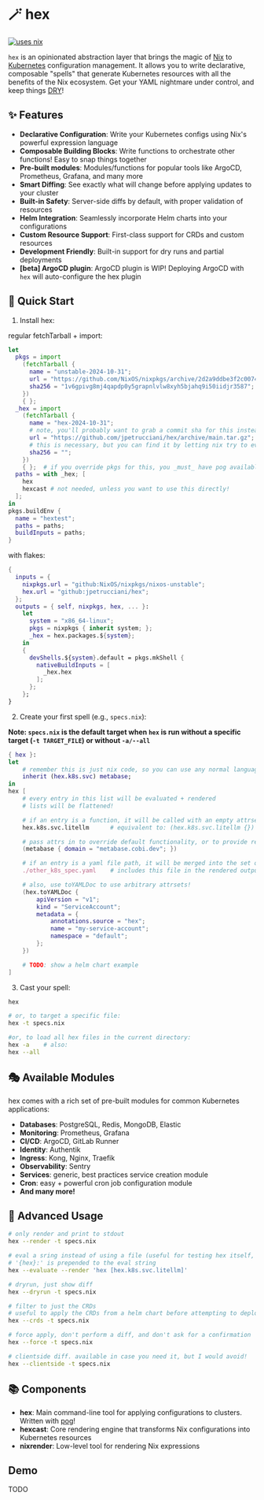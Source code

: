 # 🪄 hex

[![uses nix](https://img.shields.io/badge/uses-nix-%237EBAE4)](https://nixos.org/)

`hex` is an opinionated abstraction layer that brings the magic of [Nix](https://nixos.org/) to [Kubernetes](https://kubernetes.io/) configuration management. It allows you to write declarative, composable "spells" that generate Kubernetes resources with all the benefits of the Nix ecosystem. Get your YAML nightmare under control, and keep things [DRY](https://en.wikipedia.org/wiki/Don%27t_repeat_yourself)!

## ✨ Features

- **Declarative Configuration**: Write your Kubernetes configs using Nix's powerful expression language
- **Composable Building Blocks**: Write functions to orchestrate other functions! Easy to snap things together
- **Pre-built modules**: Modules/functions for popular tools like ArgoCD, Prometheus, Grafana, and many more
- **Smart Diffing**: See exactly what will change before applying updates to your cluster
- **Built-in Safety**: Server-side diffs by default, with proper validation of resources
- **Helm Integration**: Seamlessly incorporate Helm charts into your configurations
- **Custom Resource Support**: First-class support for CRDs and custom resources
- **Development Friendly**: Built-in support for dry runs and partial deployments
- **[beta] ArgoCD plugin**: ArgoCD plugin is WIP! Deploying ArgoCD with `hex` will auto-configure the hex plugin

## 🚀 Quick Start

1. Install hex:

regular fetchTarball + import:

```nix
let
  pkgs = import
    (fetchTarball {
      name = "unstable-2024-10-31";
      url = "https://github.com/NixOS/nixpkgs/archive/2d2a9ddbe3f2c00747398f3dc9b05f7f2ebb0f53.tar.gz";
      sha256 = "1v6gpivg8mj4qapdp0y5grapnlvlw8xyh5bjahq9i50iidjr3587";
    })
    { };
  _hex = import
    (fetchTarball {
      name = "hex-2024-10-31";
      # note, you'll probably want to grab a commit sha for this instead of `main`!
      url = "https://github.com/jpetrucciani/hex/archive/main.tar.gz";
      # this is necessary, but you can find it by letting nix try to evaluate this!
      sha256 = "";
    })
    { };  # if you override pkgs for this, you _must_ have pog available
  paths = with _hex; [
    hex
    hexcast # not needed, unless you want to use this directly!
  ];
in
pkgs.buildEnv {
  name = "hextest";
  paths = paths;
  buildInputs = paths;
}
```

with flakes:

```nix
{
  inputs = {
    nixpkgs.url = "github:NixOS/nixpkgs/nixos-unstable";
    hex.url = "github:jpetrucciani/hex";
  };
  outputs = { self, nixpkgs, hex, ... }:
    let
      system = "x86_64-linux";
      pkgs = nixpkgs { inherit system; };
      _hex = hex.packages.${system};
    in
    {
      devShells.${system}.default = pkgs.mkShell {
        nativeBuildInputs = [
          _hex.hex
        ];
      };
    };
}
```

2. Create your first spell (e.g., `specs.nix`):

**Note: `specs.nix` is the default target when `hex` is run without a specific target (`-t TARGET_FILE`) or without `-a/--all`**

```nix
{ hex }:
let
    # remember this is just nix code, so you can use any normal language features!
    inherit (hex.k8s.svc) metabase;
in
hex [
    # every entry in this list will be evaluated + rendered
    # lists will be flattened!

    # if an entry is a function, it will be called with an empty attrset
    hex.k8s.svc.litellm      # equivalent to: (hex.k8s.svc.litellm {})

    # pass attrs in to override default functionality, or to provide required attrs
    (metabase { domain = "metabase.cobi.dev"; })

    # if an entry is a yaml file path, it will be merged into the set of all rendered specs
    ./other_k8s_spec.yaml    # includes this file in the rendered output documents

    # also, use toYAMLDoc to use arbitrary attrsets!
    (hex.toYAMLDoc {
        apiVersion = "v1";
        kind = "ServiceAccount";
        metadata = {
            annotations.source = "hex";
            name = "my-service-account";
            namespace = "default";
        };
    })

    # TODO: show a helm chart example
]
```

3. Cast your spell:

```bash
hex

# or, to target a specific file:
hex -t specs.nix

#or, to load all hex files in the current directory:
hex -a    # also:
hex --all
```

## 🎭 Available Modules

hex comes with a rich set of pre-built modules for common Kubernetes applications:

- **Databases**: PostgreSQL, Redis, MongoDB, Elastic
- **Monitoring**: Prometheus, Grafana
- **CI/CD**: ArgoCD, GitLab Runner
- **Identity**: Authentik
- **Ingress**: Kong, Nginx, Traefik
- **Observability**: Sentry
- **Services**: generic, best practices service creation module
- **Cron**: easy + powerful cron job configuration module
- **And many more!**

## 🔧 Advanced Usage

```bash
# only render and print to stdout
hex --render -t specs.nix

# eval a sring instead of using a file (useful for testing hex itself, or deploying things one-off!)
# '{hex}:' is prepended to the eval string
hex --evaluate --render 'hex [hex.k8s.svc.litellm]'

# dryrun, just show diff
hex --dryrun -t specs.nix

# filter to just the CRDs
# useful to apply the CRDs from a helm chart before attempting to deploy the rest!
hex --crds -t specs.nix

# force apply, don't perform a diff, and don't ask for a confirmation
hex --force -t specs.nix

# clientside diff. available in case you need it, but I would avoid!
hex --clientside -t specs.nix
```

## 📚 Components

- **hex**: Main command-line tool for applying configurations to clusters. Written with [pog](https://pog.gemologic.dev/)!
- **hexcast**: Core rendering engine that transforms Nix configurations into Kubernetes resources
- **nixrender**: Low-level tool for rendering Nix expressions

## Demo

TODO
